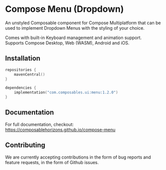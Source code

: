 # Compose Menu (Dropdown)

An unstyled Composable component for Compose Multiplatform that can be used to implement Dropdown Menus with the styling of your choice. 

Comes with built-in Keyboard management and animation support. Supports Compose Desktop, Web (WASM), Android and iOS.

## Installation

```kotlin
repositories {
    mavenCentral()
}

dependencies {
    implementation("com.composables.ui:menu:1.2.0")
}
```

## Documentation

For full documentation, checkout: https://composablehorizons.github.io/compose-menu

## Contributing

We are currently accepting contributions in the form of bug reports and feature requests, in the form of Github issues.